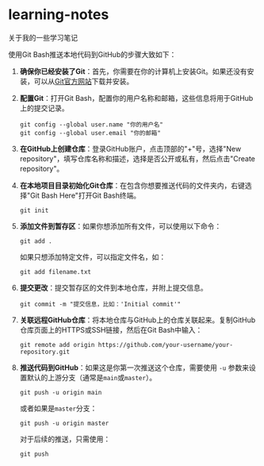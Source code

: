 # learning-notes
关于我的一些学习笔记

使用Git Bash推送本地代码到GitHub的步骤大致如下：

1. **确保你已经安装了Git**：首先，你需要在你的计算机上安装Git。如果还没有安装，可以从[Git官方网站](https://git-scm.com/downloads)下载并安装。

2. **配置Git**：打开Git Bash，配置你的用户名称和邮箱，这些信息将用于GitHub上的提交记录。

   ```shell
   git config --global user.name "你的用户名"
   git config --global user.email "你的邮箱"
   ```

3. **在GitHub上创建仓库**：登录GitHub账户，点击顶部的"+"号，选择"New repository"，填写仓库名称和描述，选择是否公开或私有，然后点击"Create repository"。

4. **在本地项目目录初始化Git仓库**：在包含你想要推送代码的文件夹内，右键选择"Git Bash Here"打开Git Bash终端。

   ```shell
   git init
   ```

5. **添加文件到暂存区**：如果你想添加所有文件，可以使用以下命令：

   ```shell
   git add .
   ```

   如果只想添加特定文件，可以指定文件名，如：

   ```shell
   git add filename.txt
   ```

6. **提交更改**：提交暂存区的文件到本地仓库，并附上提交信息。

   ```shell
   git commit -m "提交信息，比如：'Initial commit'"
   ```

7. **关联远程GitHub仓库**：将本地仓库与GitHub上的仓库关联起来。复制GitHub仓库页面上的HTTPS或SSH链接，然后在Git Bash中输入：

   ```shell
   git remote add origin https://github.com/your-username/your-repository.git
   ```

8. **推送代码到GitHub**：如果这是你第一次推送这个仓库，需要使用 `-u` 参数来设置默认的上游分支（通常是`main`或`master`）。

   ```shell
   git push -u origin main
   ```

   或者如果是`master`分支：

   ```shell
   git push -u origin master
   ```

   对于后续的推送，只需使用：

   ```shell
   git push
   ```
